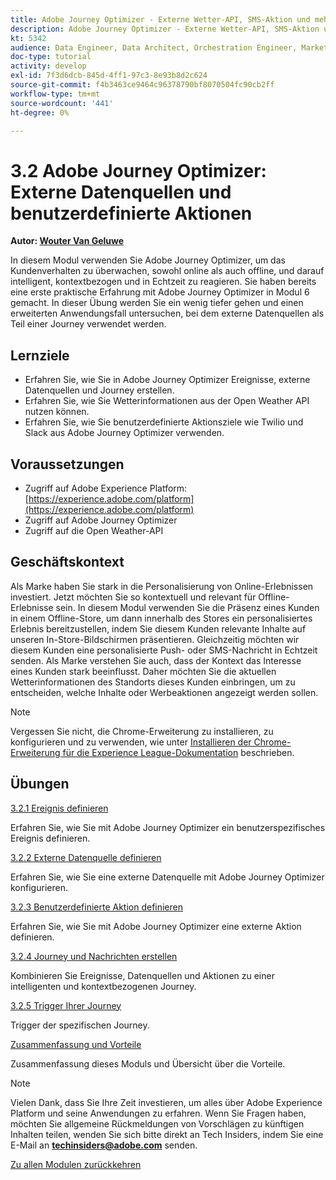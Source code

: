 ```yaml
---
title: Adobe Journey Optimizer - Externe Wetter-API, SMS-Aktion und mehr
description: Adobe Journey Optimizer - Externe Wetter-API, SMS-Aktion und mehr
kt: 5342
audience: Data Engineer, Data Architect, Orchestration Engineer, Marketer
doc-type: tutorial
activity: develop
exl-id: 7f3d6dcb-845d-4ff1-97c3-8e93b8d2c624
source-git-commit: f4b3463ce9464c96378790bf8070504fc90cb2ff
workflow-type: tm+mt
source-wordcount: '441'
ht-degree: 0%

---
```


# 3.2 Adobe Journey Optimizer: Externe Datenquellen und benutzerdefinierte Aktionen

**Autor: [Wouter Van Geluwe](https://www.linkedin.com/in/woutervangeluwe/)**

In diesem Modul verwenden Sie Adobe Journey Optimizer, um das Kundenverhalten zu überwachen, sowohl online als auch offline, und darauf intelligent, kontextbezogen und in Echtzeit zu reagieren. Sie haben bereits eine erste praktische Erfahrung mit Adobe Journey Optimizer in Modul 6 gemacht. In dieser Übung werden Sie ein wenig tiefer gehen und einen erweiterten Anwendungsfall untersuchen, bei dem externe Datenquellen als Teil einer Journey verwendet werden.

## Lernziele

- Erfahren Sie, wie Sie in Adobe Journey Optimizer Ereignisse, externe Datenquellen und Journey erstellen.
- Erfahren Sie, wie Sie Wetterinformationen aus der Open Weather API nutzen können.
- Erfahren Sie, wie Sie benutzerdefinierte Aktionsziele wie Twilio und Slack aus Adobe Journey Optimizer verwenden.

## Voraussetzungen

- Zugriff auf Adobe Experience Platform: [https://experience.adobe.com/platform](https://experience.adobe.com/platform)
- Zugriff auf Adobe Journey Optimizer
- Zugriff auf die Open Weather-API

## Geschäftskontext

Als Marke haben Sie stark in die Personalisierung von Online-Erlebnissen investiert. Jetzt möchten Sie so kontextuell und relevant für Offline-Erlebnisse sein.
In diesem Modul verwenden Sie die Präsenz eines Kunden in einem Offline-Store, um dann innerhalb des Stores ein personalisiertes Erlebnis bereitzustellen, indem Sie diesem Kunden relevante Inhalte auf unseren In-Store-Bildschirmen präsentieren. Gleichzeitig möchten wir diesem Kunden eine personalisierte Push- oder SMS-Nachricht in Echtzeit senden.
Als Marke verstehen Sie auch, dass der Kontext das Interesse eines Kunden stark beeinflusst. Daher möchten Sie die aktuellen Wetterinformationen des Standorts dieses Kunden einbringen, um zu entscheiden, welche Inhalte oder Werbeaktionen angezeigt werden sollen.

>[!NOTE]
>
>Vergessen Sie nicht, die Chrome-Erweiterung zu installieren, zu konfigurieren und zu verwenden, wie unter [Installieren der Chrome-Erweiterung für die Experience League-Dokumentation](../../gettingstarted/gettingstarted/ex1.md) beschrieben.

## Übungen

[3.2.1 Ereignis definieren](./ex1.md)

Erfahren Sie, wie Sie mit Adobe Journey Optimizer ein benutzerspezifisches Ereignis definieren.

[3.2.2 Externe Datenquelle definieren](./ex2.md)

Erfahren Sie, wie Sie eine externe Datenquelle mit Adobe Journey Optimizer konfigurieren.

[3.2.3 Benutzerdefinierte Aktion definieren](./ex3.md)

Erfahren Sie, wie Sie mit Adobe Journey Optimizer eine externe Aktion definieren.

[3.2.4 Journey und Nachrichten erstellen](./ex4.md)

Kombinieren Sie Ereignisse, Datenquellen und Aktionen zu einer intelligenten und kontextbezogenen Journey.

[3.2.5 Trigger Ihrer Journey](./ex5.md)

Trigger der spezifischen Journey.

[Zusammenfassung und Vorteile](./summary.md)

Zusammenfassung dieses Moduls und Übersicht über die Vorteile.

>[!NOTE]
>
>Vielen Dank, dass Sie Ihre Zeit investieren, um alles über Adobe Experience Platform und seine Anwendungen zu erfahren. Wenn Sie Fragen haben, möchten Sie allgemeine Rückmeldungen von Vorschlägen zu künftigen Inhalten teilen, wenden Sie sich bitte direkt an Tech Insiders, indem Sie eine E-Mail an **techinsiders@adobe.com** senden.

[Zu allen Modulen zurückkehren](../../../overview.md)
